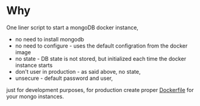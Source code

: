 # Why
One liner script to start a mongoDB docker instance, 

+ no need to install mongodb
+ no need to configure - uses the default configration from the docker image
+ no state - DB state is not stored, but initialized each time the docker instance starts
+ don't user in production - as said above, no state,
+ unsecure - default password and user,

just for development purposes, 
for production create proper [Dockerfile](https://docs.docker.com/engine/reference/builder/) for your mongo instances.

